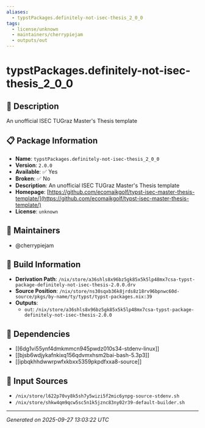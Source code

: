 ```yaml
---
aliases:
  - typstPackages.definitely-not-isec-thesis_2_0_0
tags:
  - license/unknown
  - maintainers/cherrypiejam
  - outputs/out
---
```


# typstPackages.definitely-not-isec-thesis_2_0_0

## 📝 Description

An unofficial ISEC TUGraz Master's Thesis template

## 📋 Package Information

- **Name**: `typstPackages.definitely-not-isec-thesis_2_0_0`
- **Version**: `2.0.0`
- **Available**: ✅ Yes
- **Broken**: ✅ No
- **Description**: An unofficial ISEC TUGraz Master's Thesis template
- **Homepage**: [https://github.com/ecomaikgolf/typst-isec-master-thesis-template/](https://github.com/ecomaikgolf/typst-isec-master-thesis-template/)
- **License**: `unknown`
## 👥 Maintainers

- @cherrypiejam


## 🔧 Build Information

- **Derivation Path**: `/nix/store/a36shls8x96bz5gk85x5k5lp48mx7csa-typst-package-definitely-not-isec-thesis-2.0.0.drv`
- **Source Position**: `/nix/store/ns30sqxb36k8jrds8z18rv96bpnwc60d-source/pkgs/by-name/ty/typst/typst-packages.nix:39`
- **Outputs**:
  - `out`:  `/nix/store/a36shls8x96bz5gk85x5k5lp48mx7csa-typst-package-definitely-not-isec-thesis-2.0.0`

## 🔗 Dependencies

- [[6dg1vi55ynf4dmkmmcn945pwdz010s34-stdenv-linux]]
- [[bjsb6wdjykafnkixq156qdvmxhsm2bai-bash-5.3p3]]
- [[ipbqkhhdwwrpwfxkbxx5359pkpdfxxa8-source]]

## 📁 Input Sources

- `/nix/store/l622p70vy8k5sh7y5wizi5f2mic6ynpg-source-stdenv.sh`
- `/nix/store/shkw4qm9qcw5sc5n1k5jznc83ny02r39-default-builder.sh`

---
*Generated on 2025-09-27 13:03:22 UTC*
